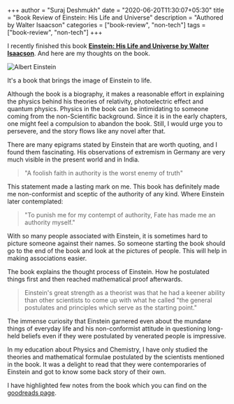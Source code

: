 +++
author = "Suraj Deshmukh"
date = "2020-06-20T11:30:07+05:30"
title = "Book Review of Einstein: His Life and Universe"
description = "Authored by Walter Isaacson"
categories = ["book-review", "non-tech"]
tags = ["book-review", "non-tech"]
+++

I recently finished this book [**Einstein: His Life and Universe by Walter Isaacson**](https://www.goodreads.com/book/show/19031590-einstein). And here are my thoughts on the book.

![Albert Einstein](/images/book-review-einstein/einstein.jpg "Albert Einstein")

It's a book that brings the image of Einstein to life.

Although the book is a biography, it makes a reasonable effort in explaining the physics behind his theories of relativity, photoelectric effect and quantum physics. Physics in the book can be intimidating to someone coming from the non-Scientific background. Since it is in the early chapters, one might feel a compulsion to abandon the book. Still, I would urge you to persevere, and the story flows like any novel after that.

There are many epigrams stated by Einstein that are worth quoting, and I found them fascinating. His observations of extremism in Germany are very much visible in the present world and in India.

> "A foolish faith in authority is the worst enemy of truth"

This statement made a lasting mark on me. This book has definitely made me non-conformist and sceptic of the authority of any kind. Where Einstein later contemplated:

> "To punish me for my contempt of authority, Fate has made me an authority myself."

With so many people associated with Einstein, it is sometimes hard to picture someone against their names. So someone starting the book should go to the end of the book and look at the pictures of people. This will help in making associations easier.

The book explains the thought process of Einstein. How he postulated things first and then reached mathematical proof afterwards.

> Einstein's great strength as a theorist was that he had a keener ability than other scientists to come up with what he called "the general postulates and principles which serve as the starting point."

The immense curiosity that Einstein garnered even about the mundane things of everyday life and his non-conformist attitude in questioning long-held beliefs even if they were postulated by venerated people is impressive.

In my education about Physics and Chemistry, I have only studied the theories and mathematical formulae postulated by the scientists mentioned in the book. It was a delight to read that they were contemporaries of Einstein and got to know some back story of their own.

I have highlighted few notes from the book which you can find on the [goodreads page](https://www.goodreads.com/notes/19031590-einstein/26285732-suraj-deshmukh?ref=bsop).
